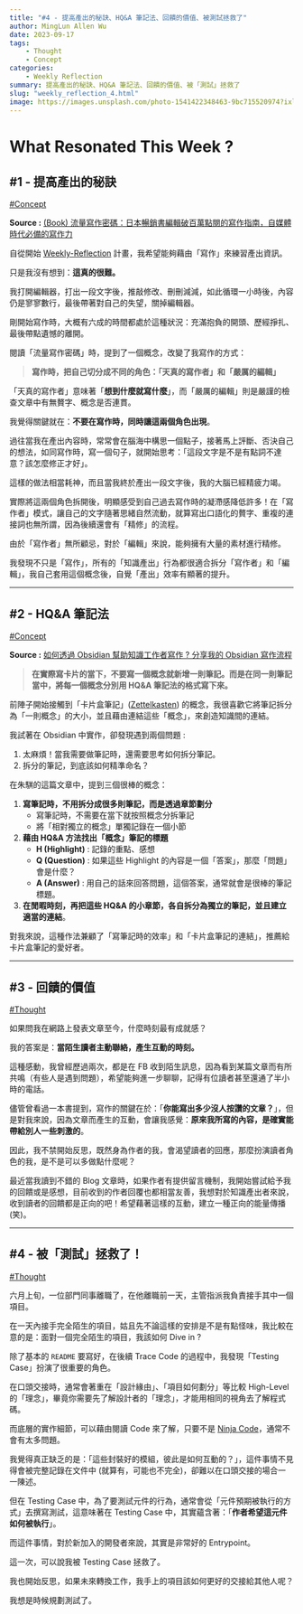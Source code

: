 ```yaml
---
title: "#4 - 提高產出的秘訣、HQ&A 筆記法、回饋的價值、被測試拯救了"
author: MingLun Allen Wu
date: 2023-09-17
tags: 
    - Thought
    - Concept
categories:
    - Weekly Reflection
summary: 提高產出的秘訣、HQ&A 筆記法、回饋的價值、被「測試」拯救了 
slug: "weekly_reflection_4.html"
image: https://images.unsplash.com/photo-1541422348463-9bc715520974?ixlib=rb-4.0.3&ixid=M3wxMjA3fDB8MHxwaG90by1wYWdlfHx8fGVufDB8fHx8fA%3D%3D&auto=format&fit=crop&w=2071&q=80
---
```


# What Resonated This Week ?

## #1 - 提高產出的秘訣

[#Concept](https://minglunwu.com/tags/concept) 

**Source :** [(Book) 流量寫作密碼：日本暢銷書編輯破百萬點閱的寫作指南，自媒體時代必備的寫作力](https://www.books.com.tw/products/0010959993)

自從開始 [Weekly-Reflection](https://minglunwu.com/categories/weekly-reflection/) 計畫，我希望能夠藉由「寫作」來練習產出資訊。

只是我沒有想到：**這真的很難。**

我打開編輯器，打出一段文字後，推敲修改、刪刪減減，如此循環一小時後，內容仍是寥寥數行，最後帶著對自己的失望，關掉編輯器。

剛開始寫作時，大概有六成的時間都處於這種狀況：充滿抱負的開頭、歷經掙扎、最後帶點遺憾的離開。

閱讀「流量寫作密碼」時，提到了一個概念，改變了我寫作的方式：

> **寫作時，把自己切分成不同的角色：「天真的寫作者」和「嚴厲的編輯」**

「天真的寫作者」意味著「**想到什麼就寫什麼**」，而「嚴厲的編輯」則是嚴謹的檢查文章中有無贅字、概念是否連貫。

我覺得關鍵就在：**不要在寫作時，同時讓這兩個角色出現**。

過往當我在產出內容時，常常會在腦海中構思一個點子，接著馬上評斷、否決自己的想法，如同寫作時，寫一個句子，就開始思考：「這段文字是不是有點詞不達意？該怎麼修正才好」。

這樣的做法相當耗神，而且當我終於產出一段文字後，我的大腦已經精疲力竭。

實際將這兩個角色拆開後，明顯感受到自己過去寫作時的凝滯感降低許多！在「寫作者」模式，讓自己的文字隨著思緒自然流動，就算寫出口語化的贅字、重複的連接詞也無所謂，因為後續還會有「精修」的流程。

由於「寫作者」無所顧忌，對於「編輯」來說，能夠擁有大量的素材進行精修。

我發現不只是「寫作」，所有的「知識產出」行為都很適合拆分「寫作者」和「編輯」，我自己套用這個概念後，自覺「產出」效率有顯著的提升。

---
## #2 - HQ&A 筆記法

[#Concept](https://minglunwu.com/tags/concept)

**Source :** [如何透過 Obsidian 幫助知識工作者寫作 ? 分享我的 Obsidian 寫作流程](https://ithelp.ithome.com.tw/articles/10281142)

> **在實際寫卡片的當下，不要寫一個概念就新增一則筆記。而是在同一則筆記當中，將每一個概念分別用 HQ&A 筆記法的格式寫下來。**

前陣子開始接觸到「卡片盒筆記」([Zettelkasten](https://de.wikipedia.org/wiki/Zettelkasten)) 的概念，我很喜歡它將筆記拆分為「一則概念」的大小，並且藉由連結這些「概念」，來創造知識間的連結。

我試著在 Obsidian 中實作，卻發現遇到兩個問題 : 

1. 太麻煩！當我需要做筆記時，還需要思考如何拆分筆記。
2. 拆分的筆記，到底該如何精準命名？

在朱騏的這篇文章中，提到三個很棒的概念：

1. **寫筆記時，不用拆分成很多則筆記，而是透過章節劃分** 
	+ 寫筆記時，不需要在當下就按照概念分拆筆記
	+ 將「相對獨立的概念」單獨記錄在一個小節
2. **藉由 HQ&A 方法找出「概念」筆記的標題**
	+ **H (Highlight)** : 記錄的重點、感想
	+ **Q (Question)** : 如果這些 Highlight 的內容是一個「答案」，那麼「問題」會是什麼？
	+ **A (Answer)** : 用自己的話來回答問題，這個答案，通常就會是很棒的筆記標題。
3. **在閒暇時刻，再把這些 HQ&A 的小章節，各自拆分為獨立的筆記，並且建立適當的連結**。

對我來說，這種作法兼顧了「寫筆記時的效率」和「卡片盒筆記的連結」，推薦給卡片盒筆記的愛好者。

---

## #3 - 回饋的價值

[#Thought](https://minglunwu.com/tags/thought) 

如果問我在網路上發表文章至今，什麼時刻最有成就感？ 

我的答案是：**當陌生讀者主動聯絡，產生互動的時刻。**

這種感動，我曾經歷過兩次，都是在 FB 收到陌生訊息，因為看到某篇文章而有所共鳴（有些人是遇到問題），希望能夠進一步聊聊，記得有位讀者甚至還通了半小時的電話。

儘管曾看過一本書提到，寫作的關鍵在於：「**你能寫出多少沒人按讚的文章？**」，但是對我來說，因為文章而產生的互動，會讓我感覺：**原來我所寫的內容，是確實能帶給別人一些刺激的**。

因此，我不禁開始反思，既然身為作者的我，會渴望讀者的回應，那麼扮演讀者角色的我，是不是可以多做點什麼呢？

最近當我讀到不錯的 Blog 文章時，如果作者有提供留言機制，我開始嘗試給予我的回饋或是感想，目前收到的作者回覆也都相當友善，我想對於知識產出者來說，收到讀者的回饋都是正向的吧！希望藉著這樣的互動，建立一種正向的能量傳播 (笑)。

---

## #4 - 被「測試」拯救了！

[#Thought](https://minglunwu.com/tags/thought)

六月上旬，一位部門同事離職了，在他離職前一天，主管指派我負責接手其中一個項目。

在一天內接手完全陌生的項目，姑且先不論這樣的安排是不是有點怪味，我比較在意的是：面對一個完全陌生的項目，我該如何 Dive in ?

除了基本的 `README` 要寫好，在後續 Trace Code 的過程中，我發現「Testing Case」扮演了很重要的角色。

在口頭交接時，通常會著重在「設計緣由」、「項目如何劃分」等比較 High-Level 的「理念」，畢竟你需要先了解設計者的「理念」，才能用相同的視角去了解程式碼。

而底層的實作細節，可以藉由閱讀 Code 來了解，只要不是 [Ninja Code](https://lenchen.medium.com/忍者程式碼-ninja-code-cc5e4a70bafc)，通常不會有太多問題。

我覺得真正缺乏的是：「這些封裝好的模組，彼此是如何互動的？」，這件事情不見得會被完整記錄在文件中 (就算有，可能也不完全)，卻難以在口頭交接的場合一一陳述。

但在 Testing Case 中，為了要測試元件的行為，通常會從「元件預期被執行的方式」去撰寫測試，這意味著在 Testing Case 中，其實蘊含著：「**作者希望這元件如何被執行**」。

而這件事情，對於新加入的開發者來說，其實是非常好的 Entrypoint。

這一次，可以說我被 Testing Case 拯救了。

我也開始反思，如果未來轉換工作，我手上的項目該如何更好的交接給其他人呢？ 

我想是時候規劃測試了。
